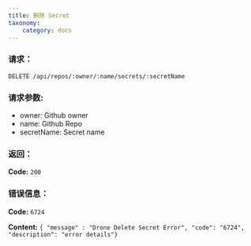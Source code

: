 ```yaml
---
title: 删除 Secret
taxonomy:
    category: docs
---
```


### 请求：

    DELETE /api/repos/:owner/:name/secrets/:secretName

### 请求参数:

- owner: Github owner
- name: Github Repo
- secretName: Secret name

### 返回：

**Code:** `200`

### 错误信息：

**Code:** `6724`

**Content:** `{ "message" : "Drone Delete Secret Error", "code": "6724", "description": "error details"}`
